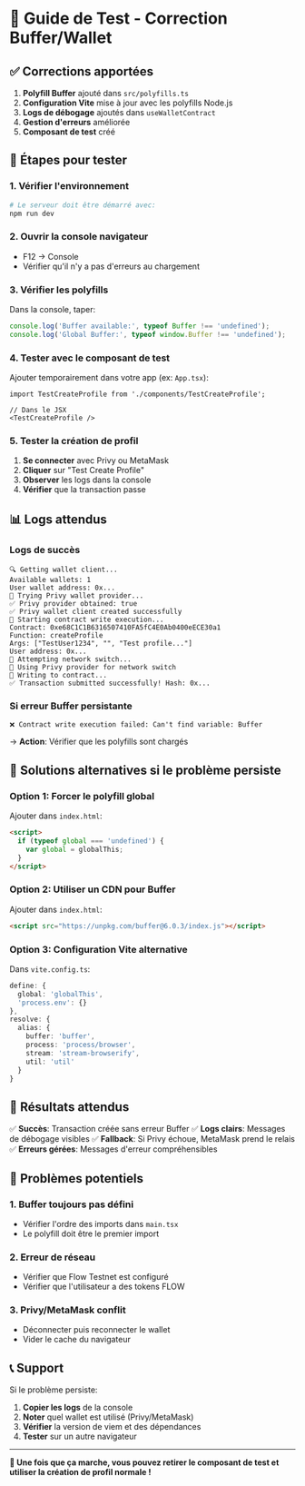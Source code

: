 # 🧪 Guide de Test - Correction Buffer/Wallet

## ✅ Corrections apportées

1. **Polyfill Buffer** ajouté dans `src/polyfills.ts`
2. **Configuration Vite** mise à jour avec les polyfills Node.js
3. **Logs de débogage** ajoutés dans `useWalletContract`
4. **Gestion d'erreurs** améliorée
5. **Composant de test** créé

## 🔧 Étapes pour tester

### 1. Vérifier l'environnement

```bash
# Le serveur doit être démarré avec:
npm run dev
```

### 2. Ouvrir la console navigateur

- F12 → Console
- Vérifier qu'il n'y a pas d'erreurs au chargement

### 3. Vérifier les polyfills

Dans la console, taper:

```javascript
console.log('Buffer available:', typeof Buffer !== 'undefined');
console.log('Global Buffer:', typeof window.Buffer !== 'undefined');
```

### 4. Tester avec le composant de test

Ajouter temporairement dans votre app (ex: `App.tsx`):

```tsx
import TestCreateProfile from './components/TestCreateProfile';

// Dans le JSX
<TestCreateProfile />
```

### 5. Tester la création de profil

1. **Se connecter** avec Privy ou MetaMask
2. **Cliquer** sur "Test Create Profile"
3. **Observer** les logs dans la console
4. **Vérifier** que la transaction passe

## 📊 Logs attendus

### Logs de succès

```
🔍 Getting wallet client...
Available wallets: 1
User wallet address: 0x...
🔄 Trying Privy wallet provider...
✅ Privy provider obtained: true
✅ Privy wallet client created successfully
🚀 Starting contract write execution...
Contract: 0xe68C1C1B6316507410FA5fC4E0Ab0400eECE30a1
Function: createProfile
Args: ["TestUser1234", "", "Test profile..."]
User address: 0x...
🔄 Attempting network switch...
📡 Using Privy provider for network switch
📝 Writing to contract...
✅ Transaction submitted successfully! Hash: 0x...
```

### Si erreur Buffer persistante

```
❌ Contract write execution failed: Can't find variable: Buffer
```

→ **Action**: Vérifier que les polyfills sont chargés

## 🔄 Solutions alternatives si le problème persiste

### Option 1: Forcer le polyfill global

Ajouter dans `index.html`:

```html
<script>
  if (typeof global === 'undefined') {
    var global = globalThis;
  }
</script>
```

### Option 2: Utiliser un CDN pour Buffer

Ajouter dans `index.html`:

```html
<script src="https://unpkg.com/buffer@6.0.3/index.js"></script>
```

### Option 3: Configuration Vite alternative

Dans `vite.config.ts`:

```typescript
define: {
  global: 'globalThis',
  'process.env': {}
},
resolve: {
  alias: {
    buffer: 'buffer',
    process: 'process/browser',
    stream: 'stream-browserify',
    util: 'util'
  }
}
```

## 🎯 Résultats attendus

✅ **Succès**: Transaction créée sans erreur Buffer
✅ **Logs clairs**: Messages de débogage visibles
✅ **Fallback**: Si Privy échoue, MetaMask prend le relais
✅ **Erreurs gérées**: Messages d'erreur compréhensibles

## 🚨 Problèmes potentiels

### 1. Buffer toujours pas défini

- Vérifier l'ordre des imports dans `main.tsx`
- Le polyfill doit être le premier import

### 2. Erreur de réseau

- Vérifier que Flow Testnet est configuré
- Vérifier que l'utilisateur a des tokens FLOW

### 3. Privy/MetaMask conflit

- Déconnecter puis reconnecter le wallet
- Vider le cache du navigateur

## 📞 Support

Si le problème persiste:

1. **Copier les logs** de la console
2. **Noter** quel wallet est utilisé (Privy/MetaMask)
3. **Vérifier** la version de viem et des dépendances
4. **Tester** sur un autre navigateur

---

**🎉 Une fois que ça marche, vous pouvez retirer le composant de test et utiliser la création de profil normale !**
